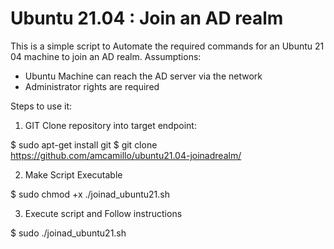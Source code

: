 # Ubuntu 21.04 : Join an AD realm

This is a simple script to Automate the required commands for an Ubuntu 21 04 machine to join an AD realm.
Assumptions:
- Ubuntu Machine can reach the AD server via the network
- Administrator rights are required

Steps to use it:
1. GIT Clone repository into target endpoint:

$ sudo apt-get install git
$ git clone https://github.com/amcamillo/ubuntu21.04-joinadrealm/
   
2. Make Script Executable

$ sudo chmod +x ./joinad_ubuntu21.sh
   
3. Execute script and Follow instructions

$ sudo ./joinad_ubuntu21.sh
      
